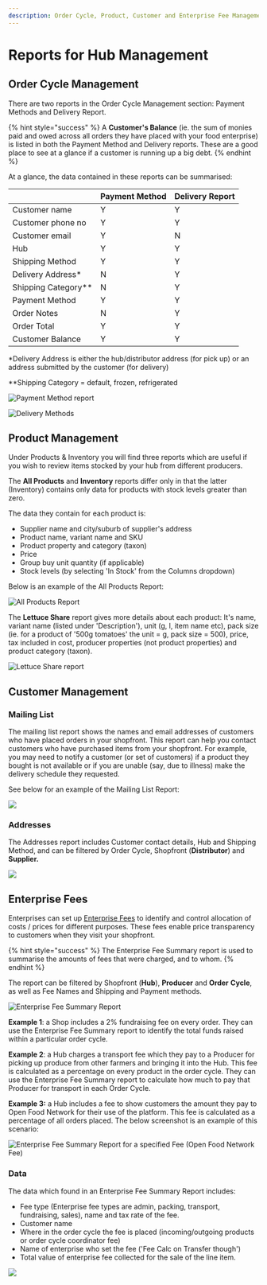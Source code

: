 ```yaml
---
description: Order Cycle, Product, Customer and Enterprise Fee Management reports
---
```


# Reports for Hub Management

## Order Cycle Management

There are two reports in the Order Cycle Management section: Payment Methods and Delivery Report.&#x20;

{% hint style="success" %}
A **Customer's Balance** (ie. the sum of monies paid and owed across all orders they have placed with your food enterprise) is listed in both the Payment Method and Delivery reports. These are a good place to see at a glance if a customer is running up a big debt.
{% endhint %}

At a glance, the data contained in these reports can be summarised:

|                       | Payment Method | Delivery Report |
| --------------------- | -------------- | --------------- |
| Customer name         | Y              | Y               |
| Customer phone no     | Y              | Y               |
| Customer email        | Y              | N               |
| Hub                   | Y              | Y               |
| Shipping Method       | Y              | Y               |
| Delivery Address\*    | N              | Y               |
| Shipping Category\*\* | N              | Y               |
| Payment Method        | Y              | Y               |
| Order Notes           | N              | Y               |
| Order Total           | Y              | Y               |
| Customer Balance      | Y              | Y               |

\*Delivery Address is either the hub/distributor address (for pick up) or an address submitted by the customer (for delivery)

\*\*Shipping Category = default, frozen, refrigerated

![Payment Method report](../../.gitbook/assets/paymentmethods.jpg)

![Delivery Methods](../../.gitbook/assets/delivery-methods.jpg)

## Product Management

Under Products & Inventory you will find three reports which are useful if you wish to review items stocked by your hub from different producers.

The **All Products** and **Inventory** reports differ only in that the latter (Inventory) contains only data for products with stock levels greater than zero. &#x20;

The data they contain for each product is:

* Supplier name and city/suburb of supplier's address
* Product name, variant name and SKU
* Product property and category (taxon)
* Price
* Group buy unit quantity (if applicable)
* Stock levels (by selecting 'In Stock' from the Columns dropdown)

Below is an example of the All Products Report:

![All Products Report](../../.gitbook/assets/all-products.jpg)

The **Lettuce Share** report gives more details about each product: It's name, variant name (listed under 'Description'), unit (g, l, item name etc), pack size (ie. for a product of '500g tomatoes' the unit = g, pack size = 500), price, tax included in cost, producer properties (not product properties) and product category (taxon).

![Lettuce Share report](../../.gitbook/assets/lettuce-share.jpg)

## Customer Management

### Mailing List&#x20;

The mailing list report shows the names and email addresses of customers who have placed orders in your shopfront. This report can help you contact customers who have purchased items from your shopfront.  For example, you may need to notify a customer (or set of customers) if a product they bought is not available or if you are unable (say, due to illness) make the delivery schedule they requested.&#x20;

See below for an example of the Mailing List Report:

![](../../.gitbook/assets/mailing-list.jpg)

### Addresses

The Addresses report includes Customer contact details, Hub and Shipping Method, and can be filtered by Order Cycle, Shopfront (**Distributor**) and **Supplier.**&#x20;

![](../../.gitbook/assets/addresses.jpg)

## Enterprise Fees

Enterprises can set up [Enterprise Fees](../shopfront/enterprise-fees.md) to identify and control allocation of costs / prices for different purposes. These fees enable price transparency to customers when they visit your shopfront.&#x20;

{% hint style="success" %}
The Enterprise Fee Summary report is used to summarise the amounts of fees that were charged, and to whom.&#x20;
{% endhint %}

The report can be filtered by Shopfront (**Hub**), **Producer** and **Order** **Cycle**, as well as Fee Names and Shipping and Payment methods.

![Enterprise Fee Summary Report](<../../.gitbook/assets/image (24).png>)

**Example 1**: a Shop includes a 2% fundraising fee on every order. They can use the Enterprise Fee Summary report to identify the total funds raised within a particular order cycle.&#x20;

**Example 2**: a Hub charges a transport fee which they pay to a Producer for picking up produce from other farmers and bringing it into the Hub. This fee is calculated as a percentage on every product in the order cycle. They can use the Enterprise Fee Summary report to calculate how much to pay that Producer for transport in each Order Cycle.

**Example 3:** a Hub includes a fee to show customers the amount they pay to Open Food Network for their use of the platform. This fee is calculated as a percentage of all orders placed. The below screenshot is an example of this scenario:

![Enterprise Fee Summary Report for a specified Fee (Open Food Network Fee) ](<../../.gitbook/assets/image (2).png>)

### Data

The data which found in an Enterprise Fee Summary Report includes:

* Fee type (Enterprise fee types are admin, packing, transport, fundraising, sales), name and tax rate of the fee.
* Customer name
* Where in the order cycle the fee is placed (incoming/outgoing products or order cycle coordinator fee)
* Name of enterprise who set the fee ('Fee Calc on Transfer though')
* Total value of enterprise fee collected for the sale of the line item.

![](../../.gitbook/assets/enterprise-fee-report.jpg)
